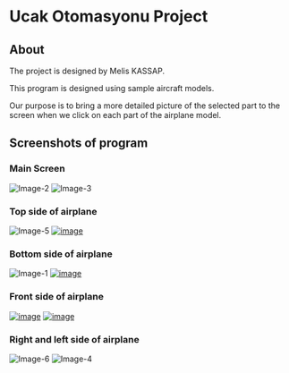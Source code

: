 # Ucak Otomasyonu Project

## About

 The project is designed by Melis KASSAP. 
 
 This program is designed using sample aircraft models.
 
 Our purpose is to bring a more detailed picture of the selected part to the screen when we    click on each part of the airplane model.
 
 ## Screenshots of program
 
 ### Main Screen

![Image-2](http://i.imgur.com/p0Mki2P.jpg)
![Image-3](http://i.imgur.com/PjdMGqO.jpg)

### Top side of airplane
![Image-5](http://i.imgur.com/BpFDiap.jpg)
[![image](http://i.hizliresim.com/ojEd17.jpg)](http://hizliresim.com/ojEd17)

### Bottom side of airplane
![Image-1](http://i.imgur.com/m1IdiL7.jpg)
[![image](http://i.hizliresim.com/7qAB4P.jpg)](http://hizliresim.com/7qAB4P)

### Front side of airplane
[![image](http://i.hizliresim.com/P0Q7g6.jpg)](http://hizliresim.com/P0Q7g6)
[![image](http://i.hizliresim.com/ZZY50k.jpg)](http://hizliresim.com/ZZY50k)

### Right and left side of airplane
![Image-6](http://i.imgur.com/LhydZHc.jpg)
![Image-4](http://i.imgur.com/ZOkPvjF.jpg)
